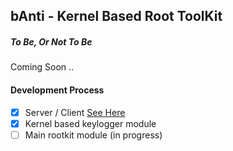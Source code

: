 bAnti - Kernel Based Root ToolKit
----

##### To Be, Or Not To Be
Coming Soon ..

#### Development Process
- [x] Server / Client [See Here](https://github.com/nikopeikrishvili/proto-banti)
- [x] Kernel  based keylogger module
- [ ] Main rootkit module (in progress)
